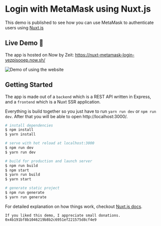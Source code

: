 
# Login with MetaMask using Nuxt.js

This demo is published to see how you can use MetaMask to authenticate users using [Nuxt.js](https://nuxtjs.org/)

## Live Demo  🚀
The app is hosted on Now by Zeit: https://nuxt-metamask-login-yezpjsooep.now.sh/

![Demo of using the website](https://i.gyazo.com/824ee48dfde6068fa60454a68094e93c.gif)

## Getting Started
The app is made out of a  `backend`  which is a REST API written in Express, and a  `frontend`  which is a Nuxt SSR application.

Everything is build together so you just have to run `yarn run dev` or `npm run dev`. After that you will be able to open http://localhost:3000/.


``` bash
# install dependencies
$ npm install
$ yarn install

# serve with hot reload at localhost:3000
$ npm run dev
$ yarn run dev

# build for production and launch server
$ npm run build
$ npm start
$ yarn run build
$ yarn start

# generate static project
$ npm run generate
$ yarn run generate
```

For detailed explanation on how things work, checkout [Nuxt.js docs](https://nuxtjs.org).

`If you liked this demo, I appreciate small donations. 0x4b191bf8b1046219b8b2c6951ef221575d8cf4e9`
